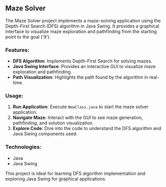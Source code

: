 ## Maze Solver

The Maze Solver project implements a maze-solving application using the Depth-First Search (DFS) algorithm in Java Swing. It provides a graphical interface to visualize maze exploration and pathfinding from the starting point to the goal ('9').

### Features:
- **DFS Algorithm**: Implements Depth-First Search for solving mazes.
- **Java Swing Interface**: Provides an interactive GUI to visualize maze exploration and pathfinding.
- **Path Visualization**: Highlights the path found by the algorithm in real-time.

### Usage:
1. **Run Application**: Execute `NewClass.java` to start the maze solver application.
2. **Navigate Maze**: Interact with the GUI to see maze generation, pathfinding, and solution visualization.
3. **Explore Code**: Dive into the code to understand the DFS algorithm and Java Swing components used.

### Technologies:
- Java
- Java Swing

This project is ideal for learning DFS algorithm implementation and exploring Java Swing for graphical applications.

